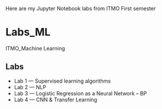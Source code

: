 Here are my Jupyter Notebook labs from ITMO First semester
# Labs_ML
ITMO_Machine Learning
## Labs

- Lab 1 — Supervised learning algorithms
- Lab 2 — NLP
- Lab 3 — Logistic Regression as a Neural Network – BP 
- Lab 4 — CNN & Transfer Learning
